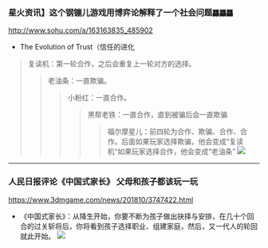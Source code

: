 ### 星火资讯】这个钢镚儿游戏用博弈论解释了一个社会问题`龘龘龘`
http://www.sohu.com/a/163163835_485902
- The Evolution of Trust（信任的进化
>复读机：第一轮合作，之后会重复上一轮对方的选择。
>>老油条：一直欺骗。
>>>小粉红：一直合作。
>>>>黑帮老铁：一直合作，直到被骗后会一直欺骗
>>>>>福尔摩星儿：前四轮为合作、欺骗、合作、合作。后面如果玩家选择欺骗，他会变成“复读机“如果玩家选择合作，他会变成“老油条”
![](http://img.mp.itc.cn/upload/20170808/dea6ec8535d143caaffd82096934d5fa_th.jpg)
---
### 人民日报评论《中国式家长》 父母和孩子都该玩一玩
https://www.3dmgame.com/news/201810/3747422.html
- 《中国式家长》：从降生开始，你要不断为孩子做出抉择与安排，在几十个回合的过关斩将后，你将看到孩子选择职业、组建家庭，然后，又一代人的轮回就此开始。
 ![](https://img.3dmgame.com/uploads/images/news/20181017/1539751334_518711.jpg)